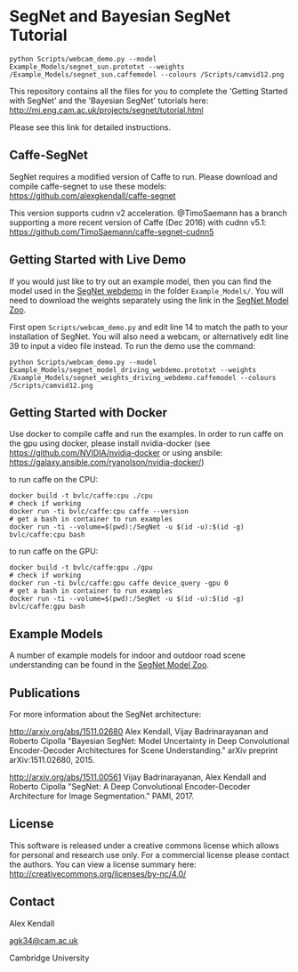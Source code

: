 # SegNet and Bayesian SegNet Tutorial



```python Scripts/webcam_demo.py --model Example_Models/segnet_sun.prototxt --weights /Example_Models/segnet_sun.caffemodel --colours /Scripts/camvid12.png```













This repository contains all the files for you to complete the 'Getting Started with SegNet' and the 'Bayesian SegNet' tutorials here:
http://mi.eng.cam.ac.uk/projects/segnet/tutorial.html

Please see this link for detailed instructions.

## Caffe-SegNet

SegNet requires a modified version of Caffe to run. Please download and compile caffe-segnet to use these models:
https://github.com/alexgkendall/caffe-segnet

This version supports cudnn v2 acceleration. @TimoSaemann has a branch supporting a more recent version of Caffe (Dec 2016) with cudnn v5.1:
https://github.com/TimoSaemann/caffe-segnet-cudnn5

## Getting Started with Live Demo

If you would just like to try out an example model, then you can find the model used in the [SegNet webdemo](http://mi.eng.cam.ac.uk/projects/segnet/) in the folder ```Example_Models/```. You will need to download the weights separately using the link in the [SegNet Model Zoo](https://github.com/alexgkendall/SegNet-Tutorial/blob/master/Example_Models/segnet_model_zoo.md).

First open ```Scripts/webcam_demo.py``` and edit line 14 to match the path to your installation of SegNet. You will also need a webcam, or alternatively edit line 39 to input a video file instead. To run the demo use the command:

```python Scripts/webcam_demo.py --model Example_Models/segnet_model_driving_webdemo.prototxt --weights /Example_Models/segnet_weights_driving_webdemo.caffemodel --colours /Scripts/camvid12.png```

## Getting Started with Docker

Use docker to compile caffe and run the examples. In order to run caffe on the gpu using docker, please install nvidia-docker (see https://github.com/NVIDIA/nvidia-docker or using ansbile: https://galaxy.ansible.com/ryanolson/nvidia-docker/)

to run caffe on the CPU:
```
docker build -t bvlc/caffe:cpu ./cpu 
# check if working
docker run -ti bvlc/caffe:cpu caffe --version
# get a bash in container to run examples
docker run -ti --volume=$(pwd):/SegNet -u $(id -u):$(id -g) bvlc/caffe:cpu bash
```

to run caffe on the GPU:
```
docker build -t bvlc/caffe:gpu ./gpu
# check if working
docker run -ti bvlc/caffe:gpu caffe device_query -gpu 0
# get a bash in container to run examples
docker run -ti --volume=$(pwd):/SegNet -u $(id -u):$(id -g) bvlc/caffe:gpu bash
```

## Example Models

A number of example models for indoor and outdoor road scene understanding can be found in the [SegNet Model Zoo](https://github.com/alexgkendall/SegNet-Tutorial/blob/master/Example_Models/segnet_model_zoo.md).

## Publications

For more information about the SegNet architecture:

http://arxiv.org/abs/1511.02680
Alex Kendall, Vijay Badrinarayanan and Roberto Cipolla "Bayesian SegNet: Model Uncertainty in Deep Convolutional Encoder-Decoder Architectures for Scene Understanding." arXiv preprint arXiv:1511.02680, 2015.

http://arxiv.org/abs/1511.00561
Vijay Badrinarayanan, Alex Kendall and Roberto Cipolla "SegNet: A Deep Convolutional Encoder-Decoder Architecture for Image Segmentation." PAMI, 2017. 

## License

This software is released under a creative commons license which allows for personal and research use only. For a commercial license please contact the authors. You can view a license summary here:
http://creativecommons.org/licenses/by-nc/4.0/


## Contact

Alex Kendall

agk34@cam.ac.uk

Cambridge University

